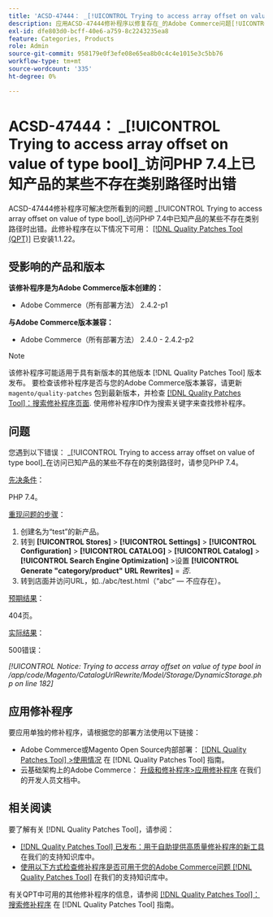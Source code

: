```yaml
---
title: 'ACSD-47444： _[!UICONTROL Trying to access array offset on value of type bool]_访问PHP 7.4上已知产品的某些不存在类别路径时出错'
description: 应用ACSD-47444修补程序以修复存在_的Adobe Commerce问题[!UICONTROL Trying to access array offset on value of type bool]_在PHP 7.4上访问已知产品的某些不存在类别路径时出错。
exl-id: dfe803d0-bcff-40e6-a759-8c2243235ea8
feature: Categories, Products
role: Admin
source-git-commit: 958179e0f3efe08e65ea8b0c4c4e1015e3c5bb76
workflow-type: tm+mt
source-wordcount: '335'
ht-degree: 0%

---
```


# ACSD-47444： _[!UICONTROL Trying to access array offset on value of type bool]_访问PHP 7.4上已知产品的某些不存在类别路径时出错

ACSD-47444修补程序可解决您所看到的问题 _[!UICONTROL Trying to access array offset on value of type bool]_访问PHP 7.4中已知产品的某些不存在类别路径时出错。此修补程序在以下情况下可用： [[!DNL Quality Patches Tool (QPT)]](/help/announcements/adobe-commerce-announcements/magento-quality-patches-released-new-tool-to-self-serve-quality-patches.md) 已安装1.1.22。

## 受影响的产品和版本

**该修补程序是为Adobe Commerce版本创建的：**
* Adobe Commerce（所有部署方法） 2.4.2-p1

**与Adobe Commerce版本兼容：**
* Adobe Commerce（所有部署方法） 2.4.0 - 2.4.2-p2

>[!NOTE]
>
>该修补程序可能适用于具有新版本的其他版本 [!DNL Quality Patches Tool] 版本发布。 要检查该修补程序是否与您的Adobe Commerce版本兼容，请更新 `magento/quality-patches` 包到最新版本，并检查 [[!DNL Quality Patches Tool]：搜索修补程序页面](https://experienceleague.adobe.com/tools/commerce-quality-patches/index.html). 使用修补程序ID作为搜索关键字来查找修补程序。

## 问题

您遇到以下错误： _[!UICONTROL Trying to access array offset on value of type bool]_在访问已知产品的某些不存在的类别路径时，请参见PHP 7.4。

<u>先决条件</u>：

PHP 7.4。

<u>重现问题的步骤</u>：

1. 创建名为“test”的新产品。
1. 转到 **[!UICONTROL Stores]** > **[!UICONTROL Settings]** > **[!UICONTROL Configuration]** > **[!UICONTROL CATALOG]** > **[!UICONTROL Catalog]** > **[!UICONTROL Search Engine Optimization]** >设置 **[!UICONTROL Generate "category/product" URL Rewrites]** = _否_.
1. 转到店面并访问URL，如../abc/test.html（“abc” — 不应存在）。

<u>预期结果</u>：

404页。

<u>实际结果</u>：

500错误：

_[!UICONTROL Notice: Trying to access array offset on value of type bool in /app/code/Magento/CatalogUrlRewrite/Model/Storage/DynamicStorage.php on line 182]_

## 应用修补程序

要应用单独的修补程序，请根据您的部署方法使用以下链接：

* Adobe Commerce或Magento Open Source内部部署： [[!DNL Quality Patches Tool] >使用情况](https://experienceleague.adobe.com/docs/commerce-operations/tools/quality-patches-tool/usage.html) 在 [!DNL Quality Patches Tool] 指南。
* 云基础架构上的Adobe Commerce： [升级和修补程序>应用修补程序](https://experienceleague.adobe.com/docs/commerce-cloud-service/user-guide/develop/upgrade/apply-patches.html) 在我们的开发人员文档中。

## 相关阅读

要了解有关 [!DNL Quality Patches Tool]，请参阅：

* [[!DNL Quality Patches Tool] 已发布：用于自助提供高质量修补程序的新工具](/help/announcements/adobe-commerce-announcements/magento-quality-patches-released-new-tool-to-self-serve-quality-patches.md) 在我们的支持知识库中。
* [使用以下方式检查修补程序是否可用于您的Adobe Commerce问题 [!DNL Quality Patches Tool]](/help/support-tools/patches-available-in-qpt-tool/check-patch-for-magento-issue-with-magento-quality-patches.md) 在我们的支持知识库中。

有关QPT中可用的其他修补程序的信息，请参阅 [[!DNL Quality Patches Tool]：搜索修补程序](https://experienceleague.adobe.com/tools/commerce-quality-patches/index.html) 在 [!DNL Quality Patches Tool] 指南。
